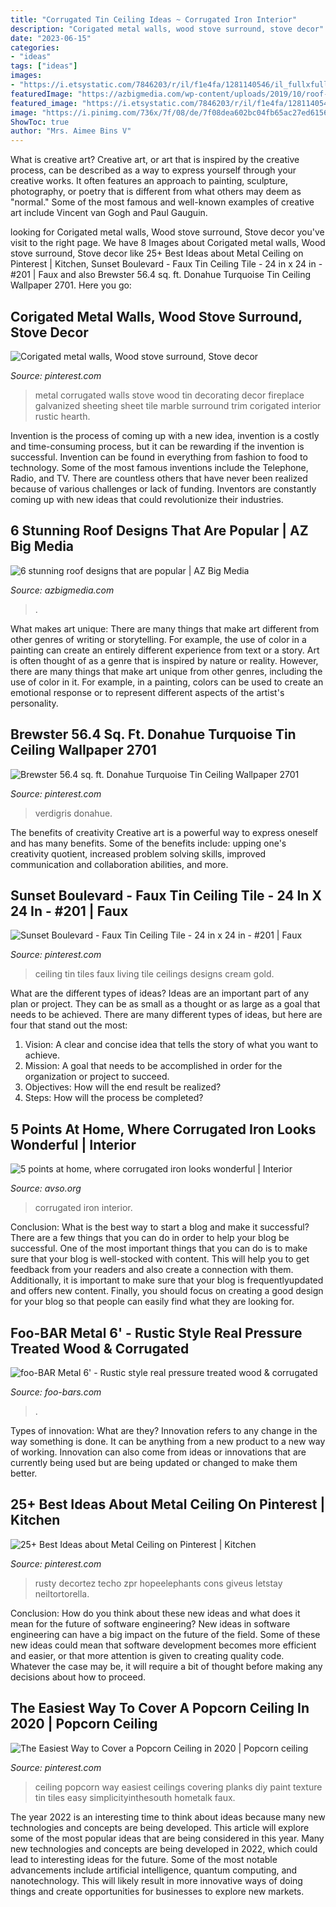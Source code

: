 ```yaml
---
title: "Corrugated Tin Ceiling Ideas ~ Corrugated Iron Interior"
description: "Corigated metal walls, wood stove surround, stove decor"
date: "2023-06-15"
categories:
- "ideas"
tags: ["ideas"]
images:
- "https://i.etsystatic.com/7846203/r/il/f1e4fa/1281140546/il_fullxfull.1281140546_enhk.jpg"
featuredImage: "https://azbigmedia.com/wp-content/uploads/2019/10/roof-designs-1024x482.png"
featured_image: "https://i.etsystatic.com/7846203/r/il/f1e4fa/1281140546/il_fullxfull.1281140546_enhk.jpg"
image: "https://i.pinimg.com/736x/7f/08/de/7f08dea602bc04fb65ac27ed61568366.jpg"
ShowToc: true
author: "Mrs. Aimee Bins V"
---
```



What is creative art?
Creative art, or art that is inspired by the creative process, can be described as a way to express yourself through your creative works. It often features an approach to painting, sculpture, photography, or poetry that is different from what others may deem as "normal." Some of the most famous and well-known examples of creative art include Vincent van Gogh and Paul Gauguin.

	

		
looking for Corigated metal walls, Wood stove surround, Stove decor you've visit to the right page. We have 8 Images about Corigated metal walls, Wood stove surround, Stove decor like 25+ Best Ideas about Metal Ceiling on Pinterest | Kitchen, Sunset Boulevard - Faux Tin Ceiling Tile - 24 in x 24 in - #201 | Faux and also Brewster 56.4 sq. ft. Donahue Turquoise Tin Ceiling Wallpaper 2701. Here you go:
		
    
## Corigated Metal Walls, Wood Stove Surround, Stove Decor

<img loading=lazy src="https://i.pinimg.com/736x/43/6a/9e/436a9e15c6bc3b99829e4101334aabe2--sheet-metal-decor-tin-walls.jpg" onerror="this.onerror=null;this.src='https://tse2.mm.bing.net/th?id=OIP.0ZUE4M4uTvSNj1sc8VxoMwHaKf&amp;pid=15.1';" alt="Corigated metal walls, Wood stove surround, Stove decor">

_Source: pinterest.com_

>metal corrugated walls stove wood tin decorating decor fireplace galvanized sheeting sheet tile marble surround trim corigated interior rustic hearth. 

	

Invention is the process of coming up with a new idea, invention is a costly and time-consuming process, but it can be rewarding if the invention is successful. Invention can be found in everything from fashion to food to technology. Some of the most famous inventions include the Telephone, Radio, and TV. There are countless others that have never been realized because of various challenges or lack of funding. Inventors are constantly coming up with new ideas that could revolutionize their industries.

    
## 6 Stunning Roof Designs That Are Popular | AZ Big Media

<img loading=lazy src="https://azbigmedia.com/wp-content/uploads/2019/10/roof-designs-1024x482.png" onerror="this.onerror=null;this.src='https://tse3.mm.bing.net/th?id=OIP.AedVQtR4rhvEa__xouy0XAHaDf&amp;pid=15.1';" alt="6 stunning roof designs that are popular | AZ Big Media">

_Source: azbigmedia.com_

>. 

	

What makes art unique: There are many things that make art different from other genres of writing or storytelling. For example, the use of color in a painting can create an entirely different experience from text or a story.
Art is often thought of as a genre that is inspired by nature or reality. However, there are many things that make art unique from other genres, including the use of color in it. For example, in a painting, colors can be used to create an emotional response or to represent different aspects of the artist's personality.

    
## Brewster 56.4 Sq. Ft. Donahue Turquoise Tin Ceiling Wallpaper 2701

<img loading=lazy src="https://i.pinimg.com/736x/7f/08/de/7f08dea602bc04fb65ac27ed61568366.jpg" onerror="this.onerror=null;this.src='https://tse2.mm.bing.net/th?id=OIP.fTpJkIR5FC6pwjRlKzmIxQHaHa&amp;pid=15.1';" alt="Brewster 56.4 sq. ft. Donahue Turquoise Tin Ceiling Wallpaper 2701">

_Source: pinterest.com_

>verdigris donahue. 

	

The benefits of creativity
Creative art is a powerful way to express oneself and has many benefits. Some of the benefits include: upping one's creativity quotient, increased problem solving skills, improved communication and collaboration abilities, and more.

    
## Sunset Boulevard - Faux Tin Ceiling Tile - 24 In X 24 In - #201 | Faux

<img loading=lazy src="https://i.pinimg.com/736x/4e/fe/e6/4efee69e2724bcb42a713bc0bb4df061--gold-ceiling-tin-ceiling-tiles.jpg" onerror="this.onerror=null;this.src='https://tse3.mm.bing.net/th?id=OIP.GQKuFRWbJfR8cw-EmkiWOgHaLG&amp;pid=15.1';" alt="Sunset Boulevard - Faux Tin Ceiling Tile - 24 in x 24 in - #201 | Faux">

_Source: pinterest.com_

>ceiling tin tiles faux living tile ceilings designs cream gold. 

	

What are the different types of ideas?
Ideas are an important part of any plan or project. They can be as small as a thought or as large as a goal that needs to be achieved. There are many different types of ideas, but here are four that stand out the most: 
1) Vision: A clear and concise idea that tells the story of what you want to achieve.
2) Mission: A goal that needs to be accomplished in order for the organization or project to succeed.
3) Objectives: How will the end result be realized? 
4) Steps: How will the process be completed?

    
## 5 Points At Home, Where Corrugated Iron Looks Wonderful | Interior

<img loading=lazy src="https://www.avso.org/wp-content/uploads/2014/11/5-points-at-home-where-corrugated-iron-looks-wonderful-1415266620.jpg" onerror="this.onerror=null;this.src='https://tse1.mm.bing.net/th?id=OIP.z6XjAi8_b5g4eUh_yeoPXAHaLH&amp;pid=15.1';" alt="5 points at home, where corrugated iron looks wonderful | Interior">

_Source: avso.org_

>corrugated iron interior. 

	

Conclusion: What is the best way to start a blog and make it successful?
There are a few things that you can do in order to help your blog be successful. One of the most important things that you can do is to make sure that your blog is well-stocked with content. This will help you to get feedback from your readers and also create a connection with them. Additionally, it is important to make sure that your blog is frequentlyupdated and offers new content. Finally, you should focus on creating a good design for your blog so that people can easily find what they are looking for.

    
## Foo-BAR Metal 6&#039; - Rustic Style Real Pressure Treated Wood &amp; Corrugated

<img loading=lazy src="https://i.etsystatic.com/7846203/r/il/f1e4fa/1281140546/il_fullxfull.1281140546_enhk.jpg" onerror="this.onerror=null;this.src='https://tse2.mm.bing.net/th?id=OIP.hf200fPvyIixd5T7hNSRJQHaJ4&amp;pid=15.1';" alt="foo-BAR Metal 6&#039; - Rustic style real pressure treated wood &amp; corrugated">

_Source: foo-bars.com_

>. 

	

Types of innovation: What are they?
Innovation refers to any change in the way something is done. It can be anything from a new product to a new way of working. Innovation can also come from ideas or innovations that are currently being used but are being updated or changed to make them better.

    
## 25+ Best Ideas About Metal Ceiling On Pinterest | Kitchen

<img loading=lazy src="https://i.pinimg.com/736x/a7/63/7f/a7637f124c98c7b2d15928c135180e57.jpg" onerror="this.onerror=null;this.src='https://tse1.mm.bing.net/th?id=OIP.1u4p4ssw0SlQ4oP-4VPDkgHaJ3&amp;pid=15.1';" alt="25+ Best Ideas about Metal Ceiling on Pinterest | Kitchen">

_Source: pinterest.com_

>rusty decortez techo zpr hopeelephants cons giveus letstay neiltortorella. 

	

Conclusion: How do you think about these new ideas and what does it mean for the future of software engineering?
New ideas in software engineering can have a big impact on the future of the field. Some of these new ideas could mean that software development becomes more efficient and easier, or that more attention is given to creating quality code. Whatever the case may be, it will require a bit of thought before making any decisions about how to proceed.

    
## The Easiest Way To Cover A Popcorn Ceiling In 2020 | Popcorn Ceiling

<img loading=lazy src="https://i.pinimg.com/736x/1f/8b/38/1f8b386c31b70ef5e749027be0f81178.jpg" onerror="this.onerror=null;this.src='https://tse1.mm.bing.net/th?id=OIP.8CchPOBXlnSS7lHK4blSFwHaJ3&amp;pid=15.1';" alt="The Easiest Way to Cover a Popcorn Ceiling in 2020 | Popcorn ceiling">

_Source: pinterest.com_

>ceiling popcorn way easiest ceilings covering planks diy paint texture tin tiles easy simplicityinthesouth hometalk faux. 

	

The year 2022 is an interesting time to think about ideas because many new technologies and concepts are being developed. This article will explore some of the most popular ideas that are being considered in this year.
Many new technologies and concepts are being developed in 2022, which could lead to interesting ideas for the future. Some of the most notable advancements include artificial intelligence, quantum computing, and nanotechnology. This will likely result in more innovative ways of doing things and create opportunities for businesses to explore new markets.

